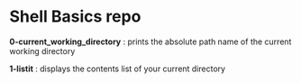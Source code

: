 # Shell Basics repo

**0-current_working_directory** : prints the absolute path name of the current working directory

**1-listit** : displays the contents list of your current directory
